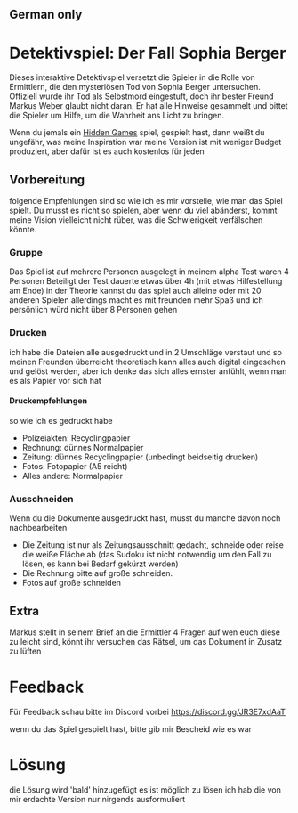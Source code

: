 ## German only

# Detektivspiel: Der Fall Sophia Berger

Dieses interaktive Detektivspiel versetzt die Spieler in die Rolle von Ermittlern, die den mysteriösen Tod von Sophia Berger untersuchen. Offiziell wurde ihr Tod als Selbstmord eingestuft, doch ihr bester Freund Markus Weber glaubt nicht daran. Er hat alle Hinweise gesammelt und bittet die Spieler um Hilfe, um die Wahrheit ans Licht zu bringen.

Wenn du jemals ein [Hidden Games](https://www.hidden.games/shop/) spiel, gespielt hast, dann weißt du ungefähr, was meine Inspiration war 
meine Version ist mit weniger Budget produziert, aber dafür ist es auch kostenlos für jeden

## Vorbereitung 
folgende Empfehlungen sind so wie ich es mir vorstelle, wie man das Spiel spielt. Du musst es nicht so spielen, aber wenn du viel abänderst, kommt meine Vision vielleicht nicht rüber, was die Schwierigkeit verfälschen könnte.

### Gruppe
Das Spiel ist auf mehrere Personen ausgelegt
in meinem alpha Test waren 4 Personen Beteiligt
der Test dauerte etwas über 4h (mit etwas Hilfestellung am Ende)
in der Theorie kannst du das spiel auch alleine oder mit 20 anderen Spielen allerdings macht es mit freunden mehr Spaß und ich persönlich würd nicht über 8 Personen gehen

### Drucken
ich habe die Dateien alle ausgedruckt und in 2 Umschläge verstaut und so meinen Freunden überreicht
theoretisch kann alles auch digital eingesehen und gelöst werden, aber ich denke das sich alles ernster anfühlt, wenn man es als Papier vor sich hat

#### Druckempfehlungen
so wie ich es gedruckt habe
- Polizeiakten: Recyclingpapier
- Rechnung: dünnes Normalpapier
- Zeitung: dünnes Recyclingpapier (unbedingt beidseitig drucken)
- Fotos: Fotopapier (A5 reicht)
- Alles andere: Normalpapier

### Ausschneiden
Wenn du die Dokumente ausgedruckt hast, musst du manche davon noch nachbearbeiten

- Die Zeitung ist nur als Zeitungsausschnitt gedacht, schneide oder reise die weiße Fläche ab (das Sudoku ist nicht notwendig um den Fall zu lösen, es kann bei Bedarf gekürzt werden)
- Die Rechnung bitte auf große schneiden.
- Fotos auf große schneiden

## Extra
Markus stellt in seinem Brief an die Ermittler 4 Fragen auf wen euch diese zu leicht sind, könnt ihr versuchen das Rätsel, um das Dokument in Zusatz zu lüften 

# Feedback
Für Feedback schau bitte im Discord vorbei
https://discord.gg/JR3E7xdAaT

wenn du das Spiel gespielt hast, bitte gib mir Bescheid wie es war 

# Lösung 
die Lösung wird 'bald' hinzugefügt es ist möglich zu lösen ich hab die von mir erdachte Version nur nirgends ausformuliert 
